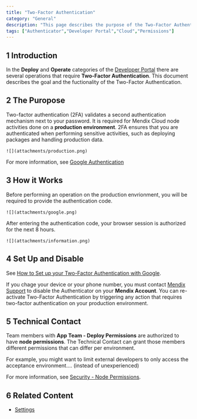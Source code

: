 ```yaml
---
title: "Two-Factor Authentication"
category: "General"
description: "This page describes the purpose of the Two-Factor Authentication."
tags: ["Authenticator","Developer Portal","Cloud","Permissions"]
---
```


## 1 Introduction

In the **Deploy** and **Operate** categories of the [Developer Portal](http://home.mendix.com) there are several operations that require  **Two-Factor Authentication**.
This document describes the goal and the fuctionality of the Two-Factor Authentication.

## 2 The Puropose

Two-factor authentication (2FA) validates a second authentication mechanism next to your password. It is required for Mendix Cloud node activities done on a **production environment**. 2FA ensures that you are authenticated when performing sensitive activities, such as deploying packages and handling production data.

    ![](attachments/production.png)

For more information, see [Google Authentication](https://www.google.com/landing/2step/#tab=how-it-protects)

## 3 How it Works

Before performing an operation on the production envrionment, you will be required to provide the authentication code.

    ![](attachments/google.png)    

After entering the authentication code, your browser session is authorized for the next 8 hours.

    ![](attachments/information.png)  

## 4 Set Up and Disable

See [How to Set up your Two-Factor Authentication with Google](/howtogeneral/support/how-to-set-up-two-factor-authentication-with-google-authenticator).

If you chage your device or your phone number, you must contact [Mendix Support](https;//support.mendix.com) to disable the Authenticator on your **Mendix Account**.
You can re-activate Two-Factor Authentication by triggering any action that requires two-factor authentication on your production environment. 

## 5 Technical Contact

Team members with **App Team - Deploy Permissions** are authorized to have **node permissions**. The Technical Contact can grant those members different permissions that can differ per environment. 

For example, you might want to limit external developers to only access the acceptance environment.... (instead of unexperienced)


For more information, see [Security - Node Permissions](/developerportal/settings/node-permissions).

## 6 Related Content
 
*   [Settings](/developerportal/settings)
